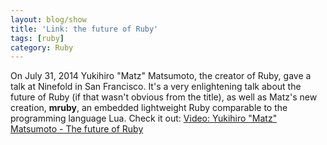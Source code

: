 ```yaml
---
layout: blog/show
title: 'Link: the future of Ruby'
tags: [ruby]
category: Ruby
---
```


On July 31, 2014 Yukihiro "Matz" Matsumoto, the creator of Ruby, gave a talk at Ninefold in San Francisco. It's a very enlightening talk about the future of Ruby (if that wasn't obvious from the title), as well as Matz's new creation, **mruby**, an embedded lightweight Ruby comparable to the programming language Lua. Check it out: [Video: Yukihiro "Matz" Matsumoto - The future of Ruby](https://ninefold.com/blog/2014/08/07/ninefold-presents-yukihiro-matz-matsumoto-live/)
